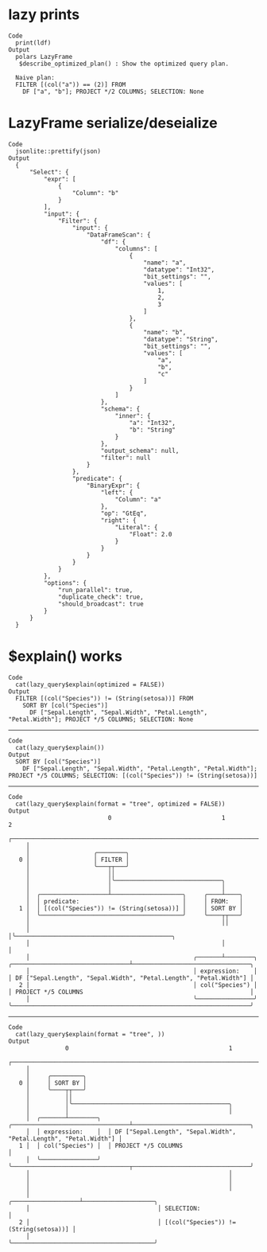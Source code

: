 # lazy prints

    Code
      print(ldf)
    Output
      polars LazyFrame
       $describe_optimized_plan() : Show the optimized query plan.
      
      Naive plan:
      FILTER [(col("a")) == (2)] FROM
        DF ["a", "b"]; PROJECT */2 COLUMNS; SELECTION: None

# LazyFrame serialize/deseialize

    Code
      jsonlite::prettify(json)
    Output
      {
          "Select": {
              "expr": [
                  {
                      "Column": "b"
                  }
              ],
              "input": {
                  "Filter": {
                      "input": {
                          "DataFrameScan": {
                              "df": {
                                  "columns": [
                                      {
                                          "name": "a",
                                          "datatype": "Int32",
                                          "bit_settings": "",
                                          "values": [
                                              1,
                                              2,
                                              3
                                          ]
                                      },
                                      {
                                          "name": "b",
                                          "datatype": "String",
                                          "bit_settings": "",
                                          "values": [
                                              "a",
                                              "b",
                                              "c"
                                          ]
                                      }
                                  ]
                              },
                              "schema": {
                                  "inner": {
                                      "a": "Int32",
                                      "b": "String"
                                  }
                              },
                              "output_schema": null,
                              "filter": null
                          }
                      },
                      "predicate": {
                          "BinaryExpr": {
                              "left": {
                                  "Column": "a"
                              },
                              "op": "GtEq",
                              "right": {
                                  "Literal": {
                                      "Float": 2.0
                                  }
                              }
                          }
                      }
                  }
              },
              "options": {
                  "run_parallel": true,
                  "duplicate_check": true,
                  "should_broadcast": true
              }
          }
      }
       

# $explain() works

    Code
      cat(lazy_query$explain(optimized = FALSE))
    Output
      FILTER [(col("Species")) != (String(setosa))] FROM
        SORT BY [col("Species")]
          DF ["Sepal.Length", "Sepal.Width", "Petal.Length", "Petal.Width"]; PROJECT */5 COLUMNS; SELECTION: None

---

    Code
      cat(lazy_query$explain())
    Output
      SORT BY [col("Species")]
        DF ["Sepal.Length", "Sepal.Width", "Petal.Length", "Petal.Width"]; PROJECT */5 COLUMNS; SELECTION: [(col("Species")) != (String(setosa))]

---

    Code
      cat(lazy_query$explain(format = "tree", optimized = FALSE))
    Output
                                0                               1                                             2
         ┌───────────────────────────────────────────────────────────────────────────────────────────────────────────────────────────────────────
         │
         │                  ╭────────╮
       0 │                  │ FILTER │
         │                  ╰───┬┬───╯
         │                      ││
         │                      │╰──────────────────────────────╮
         │                      │                               │
         │  ╭───────────────────┴────────────────────╮     ╭────┴────╮
         │  │ predicate:                             │     │ FROM:   │
       1 │  │ [(col("Species")) != (String(setosa))] │     │ SORT BY │
         │  ╰────────────────────────────────────────╯     ╰────┬┬───╯
         │                                                      ││
         │                                                      │╰────────────────────────────────────────────╮
         │                                                      │                                             │
         │                                              ╭───────┴────────╮  ╭─────────────────────────────────┴─────────────────────────────────╮
         │                                              │ expression:    │  │ DF ["Sepal.Length", "Sepal.Width", "Petal.Length", "Petal.Width"] │
       2 │                                              │ col("Species") │  │ PROJECT */5 COLUMNS                                               │
         │                                              ╰────────────────╯  ╰───────────────────────────────────────────────────────────────────╯

---

    Code
      cat(lazy_query$explain(format = "tree", ))
    Output
                    0                                             1
         ┌───────────────────────────────────────────────────────────────────────────────────────────
         │
         │     ╭─────────╮
       0 │     │ SORT BY │
         │     ╰────┬┬───╯
         │          ││
         │          │╰────────────────────────────────────────────╮
         │          │                                             │
         │  ╭───────┴────────╮  ╭─────────────────────────────────┴─────────────────────────────────╮
         │  │ expression:    │  │ DF ["Sepal.Length", "Sepal.Width", "Petal.Length", "Petal.Width"] │
       1 │  │ col("Species") │  │ PROJECT */5 COLUMNS                                               │
         │  ╰────────────────╯  ╰─────────────────────────────────┬─────────────────────────────────╯
         │                                                        │
         │                                                        │
         │                                                        │
         │                                    ╭───────────────────┴────────────────────╮
         │                                    │ SELECTION:                             │
       2 │                                    │ [(col("Species")) != (String(setosa))] │
         │                                    ╰────────────────────────────────────────╯

